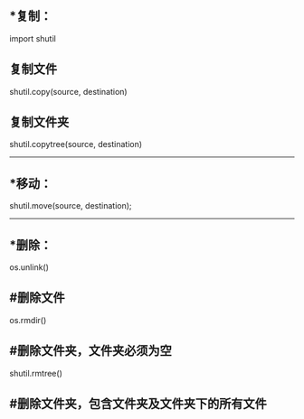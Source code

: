 ## *复制： ##


import shutil

## 复制文件 ##
shutil.copy(source, destination)   


## 复制文件夹 ##
shutil.copytree(source, destination)   


---

## *移动： ##
shutil.move(source, destination);

---

## *删除： ##

os.unlink()         
## #删除文件 ##

os.rmdir()  
## #删除文件夹，文件夹必须为空 ##
	
shutil.rmtree()   
## #删除文件夹，包含文件夹及文件夹下的所有文件 ##